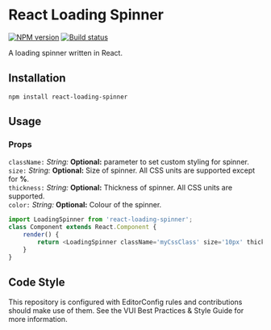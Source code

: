 # React Loading Spinner
[![NPM version][npm-image]][npm-url]
[![Build status][ci-image]][ci-url]

A loading spinner written in React. 

## Installation

```shell
npm install react-loading-spinner
```

## Usage

### Props

`className:` *String:* **Optional:** parameter to set custom styling for spinner. <br/>
`size:` *String:* **Optional:** Size of spinner. All CSS units are supported except for **%**. <br/>
`thickness:` *String:* **Optional:** Thickness of spinner. All CSS units are supported. <br/>
`color:` *String:* **Optional:** Colour of the spinner.

```js
import LoadingSpinner from 'react-loading-spinner';
class Component extends React.Component {
    render() {
        return <LoadingSpinner className='myCssClass' size='10px' thickness='10px' colour='#ccc'/>
    }
}
```
## Code Style

This repository is configured with EditorConfig rules and contributions should make use of them. See the VUI Best Practices & Style Guide for more information.

[npm-url]: https://npmjs.org/package/react-loading-spinner
[npm-image]: https://badge.fury.io/js/react-loading-spinner.png
[ci-url]: https://travis-ci.org/Brightspace/react-loading-spinner
[ci-image]: https://travis-ci.org/Brightspace/react-loading-spinner.svg
